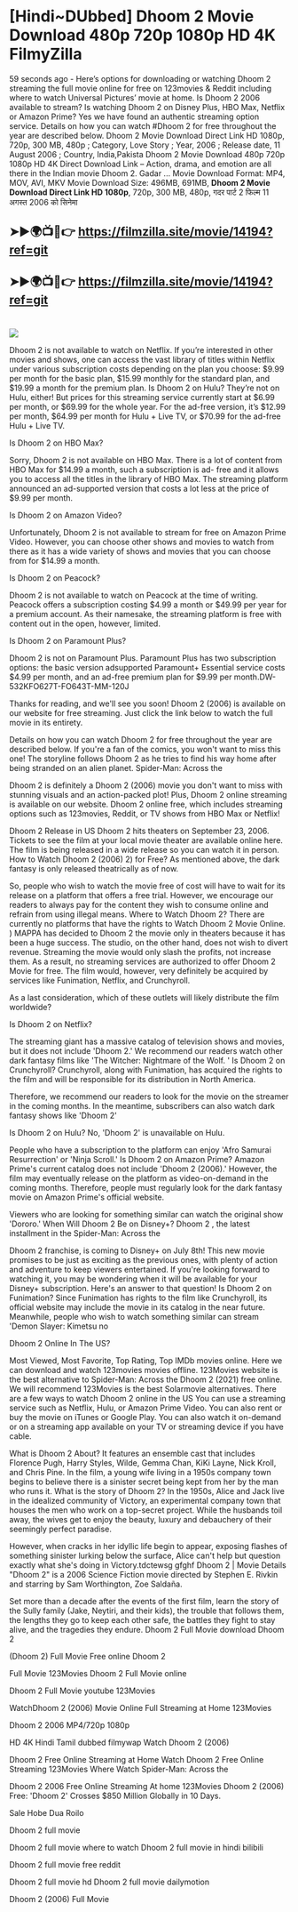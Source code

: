 # [Hindi~DUbbed] Dhoom 2 Movie Download 480p 720p 1080p HD 4K FilmyZilla


59 seconds ago - Here’s options for downloading or watching Dhoom 2 streaming the full movie online for free on 123movies & Reddit including where to watch Universal Pictures’ movie at home. Is Dhoom 2 2006 available to stream? Is watching Dhoom 2 on Disney Plus, HBO Max, Netflix or Amazon Prime? Yes we have found an authentic streaming option service. Details on how you can watch #Dhoom 2 for free throughout the year are described below. Dhoom 2 Movie Download Direct Link HD 1080p, 720p, 300 MB, 480p ; Category, Love Story ; Year, 2006 ; Release date, 11 August 2006 ; Country, India,Pakista Dhoom 2 Movie Download 480p 720p 1080p HD 4K Direct Download Link – Action, drama, and emotion are all there in the Indian movie Dhoom 2. Gadar ...
Movie Download Format: MP4, MOV, AVI, MKV
Movie Download Size: 496MB, 691MB, **Dhoom 2 Movie Download Direct Link HD 1080p**, 720p, 300 MB, 480p, गदर पार्ट 2 फिल्म 11 अगस्त 2006 को सिनेमा

## ➤►🌍📺📱👉   https://filmzilla.site/movie/14194?ref=git

## ➤►🌍📺📱👉   https://filmzilla.site/movie/14194?ref=git

#

<img src="https://image.tmdb.org/t/p/w780//5vWEcjru7dUIuTgMbwOVfuGMU60.jpg" />

Dhoom 2 is not available to watch on Netflix. If you’re interested in other movies and shows, one can access the vast library of titles within Netflix under various subscription costs depending on the plan you choose: $9.99 per month for the basic plan, $15.99 monthly for the standard plan, and $19.99 a month for the premium plan. Is Dhoom 2 on Hulu? They’re not on Hulu, either! But prices for this streaming service currently start at $6.99 per month, or $69.99 for the whole year. For the ad-free version, it’s $12.99 per month, $64.99 per month for Hulu + Live TV, or $70.99 for the ad-free Hulu + Live TV.

Is Dhoom 2 on HBO Max?

Sorry, Dhoom 2 is not available on HBO Max. There is a lot of content from HBO Max for $14.99 a month, such a subscription is ad- free and it allows you to access all the titles in the library of HBO Max. The streaming platform announced an ad-supported version that costs a lot less at the price of $9.99 per month.

Is Dhoom 2 on Amazon Video?

Unfortunately, Dhoom 2 is not available to stream for free on Amazon Prime Video. However, you can choose other shows and movies to watch from there as it has a wide variety of shows and movies that you can choose from for $14.99 a month.

Is Dhoom 2 on Peacock?

Dhoom 2 is not available to watch on Peacock at the time of writing. Peacock offers a subscription costing $4.99 a month or $49.99 per year for a premium account. As their namesake, the streaming platform is free with content out in the open, however, limited.

Is Dhoom 2 on Paramount Plus?

Dhoom 2 is not on Paramount Plus. Paramount Plus has two subscription options: the basic version adsupported Paramount+ Essential service costs $4.99 per month, and an ad-free premium plan for $9.99 per month.DW-532KFO627T-FO643T-MM-120J

Thanks for reading, and we'll see you soon! Dhoom 2 (2006) is available on our website for free streaming. Just click the link below to watch the full movie in its entirety.

Details on how you can watch Dhoom 2 for free throughout the year are described below. If you're a fan of the comics, you won't want to miss this one! The storyline follows Dhoom 2 as he tries to find his way home after being stranded on an alien planet. Spider-Man: Across the

Dhoom 2 is definitely a Dhoom 2 (2006) movie you don't want to miss with stunning visuals and an action-packed plot! Plus, Dhoom 2 online streaming is available on our website. Dhoom 2 online free, which includes streaming options such as 123movies, Reddit, or TV shows from HBO Max or Netflix!

Dhoom 2 Release in US Dhoom 2 hits theaters on September 23, 2006. Tickets to see the film at your local movie theater are available online here. The film is being released in a wide release so you can watch it in person. How to Watch Dhoom 2 (2006) 2) for Free? As mentioned above, the dark fantasy is only released theatrically as of now.

So, people who wish to watch the movie free of cost will have to wait for its release on a platform that offers a free trial. However, we encourage our readers to always pay for the content they wish to consume online and refrain from using illegal means. Where to Watch Dhoom 2? There are currently no platforms that have the rights to Watch Dhoom 2 Movie Online. ) MAPPA has decided to Dhoom 2 the movie only in theaters because it has been a huge success. The studio, on the other hand, does not wish to divert revenue. Streaming the movie would only slash the profits, not increase them. As a result, no streaming services are authorized to offer Dhoom 2 Movie for free. The film would, however, very definitely be acquired by services like Funimation, Netflix, and Crunchyroll.

As a last consideration, which of these outlets will likely distribute the film worldwide?

Is Dhoom 2 on Netflix?

The streaming giant has a massive catalog of television shows and movies, but it does not include 'Dhoom 2.' We recommend our readers watch other dark fantasy films like 'The Witcher: Nightmare of the Wolf. ' Is Dhoom 2 on Crunchyroll? Crunchyroll, along with Funimation, has acquired the rights to the film and will be responsible for its distribution in North America.

Therefore, we recommend our readers to look for the movie on the streamer in the coming months. In the meantime, subscribers can also watch dark fantasy shows like 'Dhoom 2'

Is Dhoom 2 on Hulu? No, 'Dhoom 2' is unavailable on Hulu.

People who have a subscription to the platform can enjoy 'Afro Samurai Resurrection' or 'Ninja Scroll.' Is Dhoom 2 on Amazon Prime? Amazon Prime's current catalog does not include 'Dhoom 2 (2006).' However, the film may eventually release on the platform as video-on-demand in the coming months. Therefore, people must regularly look for the dark fantasy movie on Amazon Prime's official website.

Viewers who are looking for something similar can watch the original show 'Dororo.' When Will Dhoom 2 Be on Disney+? Dhoom 2 , the latest installment in the Spider-Man: Across the

Dhoom 2 franchise, is coming to Disney+ on July 8th! This new movie promises to be just as exciting as the previous ones, with plenty of action and adventure to keep viewers entertained. If you're looking forward to watching it, you may be wondering when it will be available for your Disney+ subscription. Here's an answer to that question! Is Dhoom 2 on Funimation? Since Funimation has rights to the film like Crunchyroll, its official website may include the movie in its catalog in the near future. Meanwhile, people who wish to watch something similar can stream 'Demon Slayer: Kimetsu no

Dhoom 2 Online In The US?

Most Viewed, Most Favorite, Top Rating, Top IMDb movies online. Here we can download and watch 123movies movies offline. 123Movies website is the best alternative to Spider-Man: Across the Dhoom 2 (2021) free online. We will recommend 123Movies is the best Solarmovie alternatives. There are a few ways to watch Dhoom 2 online in the US You can use a streaming service such as Netflix, Hulu, or Amazon Prime Video. You can also rent or buy the movie on iTunes or Google Play. You can also watch it on-demand or on a streaming app available on your TV or streaming device if you have cable.

What is Dhoom 2 About? It features an ensemble cast that includes Florence Pugh, Harry Styles, Wilde, Gemma Chan, KiKi Layne, Nick Kroll, and Chris Pine. In the film, a young wife living in a 1950s company town begins to believe there is a sinister secret being kept from her by the man who runs it. What is the story of Dhoom 2? In the 1950s, Alice and Jack live in the idealized community of Victory, an experimental company town that houses the men who work on a top-secret project. While the husbands toil away, the wives get to enjoy the beauty, luxury and debauchery of their seemingly perfect paradise.

However, when cracks in her idyllic life begin to appear, exposing flashes of something sinister lurking below the surface, Alice can't help but question exactly what she's doing in Victory.tdctewsg gfghf Dhoom 2 | Movie Details "Dhoom 2" is a 2006 Science Fiction movie directed by Stephen E. Rivkin and starring by Sam Worthington, Zoe Saldaña.

Set more than a decade after the events of the first film, learn the story of the Sully family (Jake, Neytiri, and their kids), the trouble that follows them, the lengths they go to keep each other safe, the battles they fight to stay alive, and the tragedies they endure. Dhoom 2 Full Movie download Dhoom 2

(Dhoom 2) Full Movie Free online Dhoom 2

Full Movie 123Movies Dhoom 2 Full Movie online

Dhoom 2 Full Movie youtube 123Movies

WatchDhoom 2 (2006) Movie Online Full Streaming at Home 123Movies

Dhoom 2 2006 MP4/720p 1080p

HD 4K Hindi Tamil dubbed filmywap Watch Dhoom 2 (2006)

Dhoom 2 Free Online Streaming at Home Watch Dhoom 2 Free Online Streaming 123Movies Where Watch Spider-Man: Across the

Dhoom 2 2006 Free Online Streaming At home 123Movies Dhoom 2 (2006) Free: 'Dhoom 2' Crosses $850 Million Globally in 10 Days.

Sale Hobe Dua Roilo

Dhoom 2 full movie

Dhoom 2 full movie where to watch Dhoom 2 full movie in hindi bilibili

Dhoom 2 full movie free reddit

Dhoom 2 full movie hd Dhoom 2 full movie dailymotion

Dhoom 2 (2006) Full Movie
